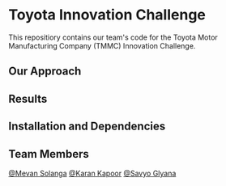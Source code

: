 # Toyota Innovation Challenge
This repositiory contains our team's code for the Toyota Motor Manufacturing Company (TMMC) Innovation Challenge.

## Our Approach

## Results

## Installation and Dependencies

## Team Members
[@Mevan Solanga](https://github.com/Mevan-Solanga) [@Karan Kapoor](https://github.com/k-kaps) [@Savyo Glyana](https://github.com/SavyoG)
